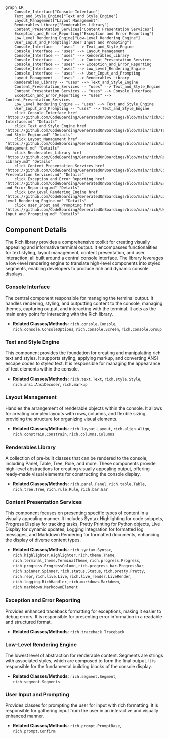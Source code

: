 ```mermaid
graph LR
    Console_Interface["Console Interface"]
    Text_and_Style_Engine["Text and Style Engine"]
    Layout_Management["Layout Management"]
    Renderables_Library["Renderables Library"]
    Content_Presentation_Services["Content Presentation Services"]
    Exception_and_Error_Reporting["Exception and Error Reporting"]
    Low_Level_Rendering_Engine["Low-Level Rendering Engine"]
    User_Input_and_Prompting["User Input and Prompting"]
    Console_Interface -- "uses" --> Text_and_Style_Engine
    Console_Interface -- "uses" --> Layout_Management
    Console_Interface -- "uses" --> Renderables_Library
    Console_Interface -- "uses" --> Content_Presentation_Services
    Console_Interface -- "uses" --> Exception_and_Error_Reporting
    Console_Interface -- "uses" --> Low_Level_Rendering_Engine
    Console_Interface -- "uses" --> User_Input_and_Prompting
    Layout_Management -- "uses" --> Renderables_Library
    Renderables_Library -- "uses" --> Text_and_Style_Engine
    Content_Presentation_Services -- "uses" --> Text_and_Style_Engine
    Content_Presentation_Services -- "uses" --> Console_Interface
    Exception_and_Error_Reporting -- "uses" --> Content_Presentation_Services
    Low_Level_Rendering_Engine -- "uses" --> Text_and_Style_Engine
    User_Input_and_Prompting -- "uses" --> Text_and_Style_Engine
    click Console_Interface href "https://github.com/CodeBoarding/GeneratedOnBoardings/blob/main/rich/Console Interface.md" "Details"
    click Text_and_Style_Engine href "https://github.com/CodeBoarding/GeneratedOnBoardings/blob/main/rich/Text and Style Engine.md" "Details"
    click Layout_Management href "https://github.com/CodeBoarding/GeneratedOnBoardings/blob/main/rich/Layout Management.md" "Details"
    click Renderables_Library href "https://github.com/CodeBoarding/GeneratedOnBoardings/blob/main/rich/Renderables Library.md" "Details"
    click Content_Presentation_Services href "https://github.com/CodeBoarding/GeneratedOnBoardings/blob/main/rich/Content Presentation Services.md" "Details"
    click Exception_and_Error_Reporting href "https://github.com/CodeBoarding/GeneratedOnBoardings/blob/main/rich/Exception and Error Reporting.md" "Details"
    click Low_Level_Rendering_Engine href "https://github.com/CodeBoarding/GeneratedOnBoardings/blob/main/rich/Low-Level Rendering Engine.md" "Details"
    click User_Input_and_Prompting href "https://github.com/CodeBoarding/GeneratedOnBoardings/blob/main/rich/User Input and Prompting.md" "Details"
```

## Component Details

The Rich library provides a comprehensive toolkit for creating visually appealing and informative terminal output. It encompasses functionalities for text styling, layout management, content presentation, and user interaction, all built around a central console interface. The library leverages a low-level rendering engine to translate high-level components into styled segments, enabling developers to produce rich and dynamic console displays.

### Console Interface
The central component responsible for managing the terminal output. It handles rendering, styling, and outputting content to the console, managing themes, capturing output, and interacting with the terminal. It acts as the main entry point for interacting with the Rich library.
- **Related Classes/Methods**: `rich.console.Console`, `rich.console.ConsoleOptions`, `rich.console.Screen`, `rich.console.Group`

### Text and Style Engine
This component provides the foundation for creating and manipulating rich text and styles. It supports styling, applying markup, and converting ANSI escape codes to styled text. It is responsible for managing the appearance of text elements within the console.
- **Related Classes/Methods**: `rich.text.Text`, `rich.style.Style`, `rich.ansi.AnsiDecoder`, `rich.markup`

### Layout Management
Handles the arrangement of renderable objects within the console. It allows for creating complex layouts with rows, columns, and flexible sizing, providing the structure for organizing visual elements.
- **Related Classes/Methods**: `rich.layout.Layout`, `rich.align.Align`, `rich.constrain.Constrain`, `rich.columns.Columns`

### Renderables Library
A collection of pre-built classes that can be rendered to the console, including Panel, Table, Tree, Rule, and more. These components provide high-level abstractions for creating visually appealing output, offering ready-made visual elements for constructing the console display.
- **Related Classes/Methods**: `rich.panel.Panel`, `rich.table.Table`, `rich.tree.Tree`, `rich.rule.Rule`, `rich.bar.Bar`

### Content Presentation Services
This component focuses on presenting specific types of content in a visually appealing manner. It includes Syntax Highlighting for code snippets, Progress Display for tracking tasks, Pretty Printing for Python objects, Live Display for dynamic updates, Logging Integration for formatted log messages, and Markdown Rendering for formatted documents, enhancing the display of diverse content types.
- **Related Classes/Methods**: `rich.syntax.Syntax`, `rich.highlighter.Highlighter`, `rich.theme.Theme`, `rich.terminal_theme.TerminalTheme`, `rich.progress.Progress`, `rich.progress.ProgressColumn`, `rich.progress_bar.ProgressBar`, `rich.spinner.Spinner`, `rich.status.Status`, `rich.pretty.Pretty`, `rich.repr`, `rich.live.Live`, `rich.live_render.LiveRender`, `rich.logging.RichHandler`, `rich.markdown.Markdown`, `rich.markdown.MarkdownElement`

### Exception and Error Reporting
Provides enhanced traceback formatting for exceptions, making it easier to debug errors. It is responsible for presenting error information in a readable and structured format.
- **Related Classes/Methods**: `rich.traceback.Traceback`

### Low-Level Rendering Engine
The lowest level of abstraction for renderable content. Segments are strings with associated styles, which are composed to form the final output. It is responsible for the fundamental building blocks of the console display.
- **Related Classes/Methods**: `rich.segment.Segment`, `rich.segment.Segments`

### User Input and Prompting
Provides classes for prompting the user for input with rich formatting. It is responsible for gathering input from the user in an interactive and visually enhanced manner.
- **Related Classes/Methods**: `rich.prompt.PromptBase`, `rich.prompt.Confirm`